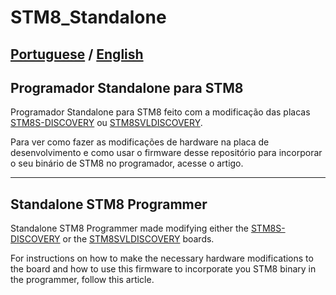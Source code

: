 # STM8_Standalone

## [Portuguese](/README.md#programador-standalone-para-stm8) / [English](README.md#standalone-stm8-programmer)

## Programador Standalone para STM8
Programador Standalone para STM8 feito com a modificação das placas [STM8S-DISCOVERY](https://www.st.com/en/evaluation-tools/stm8s-discovery.html) ou [STM8SVLDISCOVERY](https://www.st.com/en/evaluation-tools/stm8svldiscovery.html).

Para ver como fazer as modificações de hardware na placa de desenvolvimento e como usar o firmware desse repositório para incorporar o seu binário de STM8 no programador, acesse o artigo.

--------------
## Standalone STM8 Programmer
Standalone STM8 Programmer made modifying either the [STM8S-DISCOVERY](https://www.st.com/en/evaluation-tools/stm8s-discovery.html) or the [STM8SVLDISCOVERY](https://www.st.com/en/evaluation-tools/stm8svldiscovery.html) boards.

For instructions on how to make the necessary hardware modifications to the board and how to use this firmware to incorporate you STM8 binary in the programmer, follow this article.
